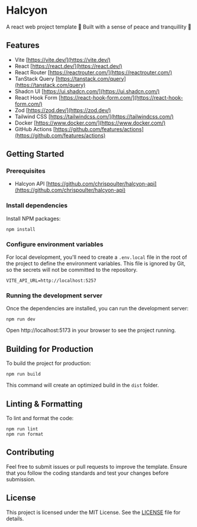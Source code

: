 # Halcyon

A react web project template 👷 Built with a sense of peace and tranquillity 🙏

## Features

- Vite
  [https://vite.dev/](https://vite.dev/)
- React
  [https://react.dev/](https://react.dev/)
- React Router
  [https://reactrouter.com/](https://reactrouter.com/)
- TanStack Query
  [https://tanstack.com/query](https://tanstack.com/query)
- Shadcn UI
  [https://ui.shadcn.com/](https://ui.shadcn.com/)
- React Hook Form
  [https://react-hook-form.com/](https://react-hook-form.com/)
- Zod
  [https://zod.dev/](https://zod.dev/)
- Tailwind CSS
  [https://tailwindcss.com/](https://tailwindcss.com/)
- Docker
  [https://www.docker.com/](https://www.docker.com/)
- GitHub Actions
  [https://github.com/features/actions](https://github.com/features/actions)

## Getting Started

### Prerequisites

- Halcyon API
  [https://github.com/chrispoulter/halcyon-api](https://github.com/chrispoulter/halcyon-api)

### Install dependencies

Install NPM packages:

```
npm install
```

### Configure environment variables

For local development, you'll need to create a `.env.local` file in the root of the project to define the environment variables. This file is ignored by Git, so the secrets will not be committed to the repository.

```
VITE_API_URL=http://localhost:5257
```

### Running the development server

Once the dependencies are installed, you can run the development server:

```
npm run dev
```

Open http://localhost:5173 in your browser to see the project running.

## Building for Production

To build the project for production:

```
npm run build
```

This command will create an optimized build in the `dist` folder.

## Linting & Formatting

To lint and format the code:

```
npm run lint
npm run format
```

## Contributing

Feel free to submit issues or pull requests to improve the template. Ensure that you follow the coding standards and test your changes before submission.

## License

This project is licensed under the MIT License. See the [LICENSE](LICENSE) file for details.
